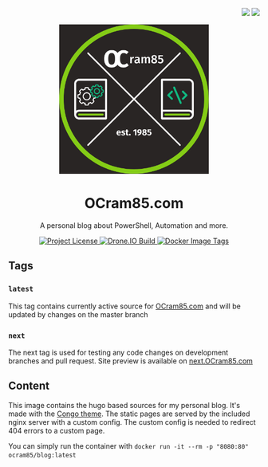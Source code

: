 <p align="right">
  <img src="http://forthebadge.com/images/badges/built-with-love.svg">
  <img src="http://forthebadge.com/images/badges/for-you.svg">
</p>

<p align="center">
  <a href="https://ocram85.com/">
    <img src="https://raw.githubusercontent.com/OCram85/Blog/master/assets/img/logo_square.png" alt="OCram85.com Logo" width="300" height="300">
  <a>
</p>

<h1 align="center">
  OCram85.com
</h1>

<p align="center">
  A personal blog about PowerShell, Automation and more.
</p>

<p align="center">
  <a href="https://github.com/OCram85/Blog">
    <img src="https://img.shields.io/github/license/OCram85/Blog" alt="Project License">
  </a>
  <a href="https://cloud.drone.io/OCram85/Blog">
    <img src="https://cloud.drone.io/api/badges/OCram85/Blog/status.svg" alt="Drone.IO Build">
  </a>
  <a href="https://hub.docker.com/r/ocram85/blog/tags">
    <img src="https://img.shields.io/docker/image-size/ocram85/blog/latest" alt="Docker Image Tags">
  </a>
</p>

## Tags

### `latest`

This tag contains currently active source for [OCram85.com](https://OCram85.com) and will be updated by changes on the master branch

### `next`

The next tag is used for testing any code changes on development branches and pull request. Site preview is available on [next.OCram85.com](https://next.OCram85.com)

## Content

This image contains the hugo based sources for my personal blog. It's made with the [Congo theme](https://github.com/jpanther/congo). The static pages are served by the included nginx server with a custom config. The custom config is needed to redirect 404 errors to a custom page.

You can simply run the container with `docker run -it --rm -p "8080:80" ocram85/blog:latest`
